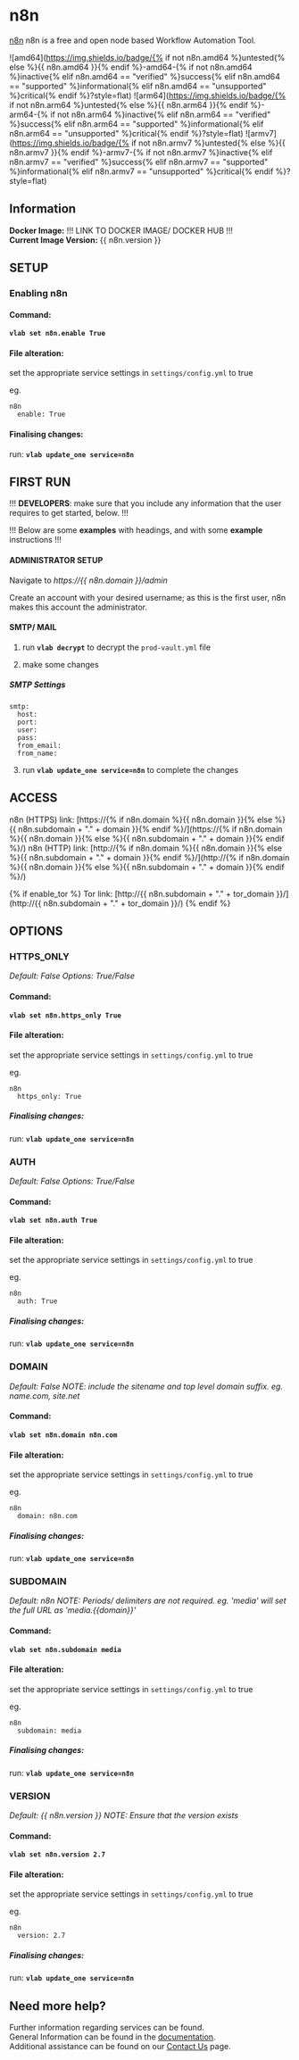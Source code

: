 # n8n

[n8n](https://n8n.io) n8n is a free and open node based Workflow Automation Tool.

![amd64](https://img.shields.io/badge/{% if not n8n.amd64 %}untested{% else %}{{ n8n.amd64 }}{% endif %}-amd64-{% if not n8n.amd64 %}inactive{% elif n8n.amd64 == "verified" %}success{% elif n8n.amd64 == "supported" %}informational{% elif n8n.amd64 == "unsupported" %}critical{% endif %}?style=flat)
![arm64](https://img.shields.io/badge/{% if not n8n.arm64 %}untested{% else %}{{ n8n.arm64 }}{% endif %}-arm64-{% if not n8n.arm64 %}inactive{% elif n8n.arm64 == "verified" %}success{% elif n8n.arm64 == "supported" %}informational{% elif n8n.arm64 == "unsupported" %}critical{% endif %}?style=flat)
![armv7](https://img.shields.io/badge/{% if not n8n.armv7 %}untested{% else %}{{ n8n.armv7 }}{% endif %}-armv7-{% if not n8n.armv7 %}inactive{% elif n8n.armv7 == "verified" %}success{% elif n8n.armv7 == "supported" %}informational{% elif n8n.armv7 == "unsupported" %}critical{% endif %}?style=flat)

## Information


**Docker Image:** !!! LINK TO DOCKER IMAGE/ DOCKER HUB !!!  
**Current Image Version:** {{ n8n.version }}

## SETUP

### Enabling n8n

#### Command:

**`vlab set n8n.enable True`**

#### File alteration:

set the appropriate service settings in `settings/config.yml` to true

eg.
```
n8n
  enable: True
```

#### Finalising changes:

run: **`vlab update_one service=n8n`**

## FIRST RUN

!!! **DEVELOPERS**: make sure that you include any information that the user requires to get started, below. !!!

!!! Below are some **examples** with headings, and with some **example** instructions !!!

#### ADMINISTRATOR SETUP

Navigate to *https://{{ n8n.domain }}/admin*

Create an account with your desired username; as this is the first user, n8n makes this account the administrator.

#### SMTP/ MAIL

1. run **`vlab decrypt`** to decrypt the `prod-vault.yml` file

2. make some changes


##### SMTP Settings
```
smtp:
  host:
  port:
  user:
  pass:
  from_email:
  from_name:
```

3. run **`vlab update_one service=n8n`** to complete the changes


## ACCESS

n8n (HTTPS) link: [https://{% if n8n.domain %}{{ n8n.domain }}{% else %}{{ n8n.subdomain + "." + domain }}{% endif %}/](https://{% if n8n.domain %}{{ n8n.domain }}{% else %}{{ n8n.subdomain + "." + domain }}{% endif %}/)
n8n (HTTP) link: [http://{% if n8n.domain %}{{ n8n.domain }}{% else %}{{ n8n.subdomain + "." + domain }}{% endif %}/](http://{% if n8n.domain %}{{ n8n.domain }}{% else %}{{ n8n.subdomain + "." + domain }}{% endif %}/)

{% if enable_tor %}
Tor link: [http://{{ n8n.subdomain + "." + tor_domain }}/](http://{{ n8n.subdomain + "." + tor_domain }}/)
{% endif %}

## OPTIONS

### HTTPS_ONLY
*Default: False*
*Options: True/False*

#### Command:

**`vlab set n8n.https_only True`**

#### File alteration:

set the appropriate service settings in `settings/config.yml` to true

eg.
```
n8n
  https_only: True
```

##### Finalising changes:

run: **`vlab update_one service=n8n`**

### AUTH
*Default: False*
*Options: True/False*

#### Command:

**`vlab set n8n.auth True`**

#### File alteration:

set the appropriate service settings in `settings/config.yml` to true

eg.
```
n8n
  auth: True
```

##### Finalising changes:

run: **`vlab update_one service=n8n`**

### DOMAIN
*Default: False*
*NOTE: include the sitename and top level domain suffix. eg. name.com, site.net*

#### Command:

**`vlab set n8n.domain n8n.com`**

#### File alteration:

set the appropriate service settings in `settings/config.yml` to true

eg.
```
n8n
  domain: n8n.com
```

##### Finalising changes:

run: **`vlab update_one service=n8n`**

### SUBDOMAIN
*Default: n8n*
*NOTE: Periods/ delimiters are not required. eg. 'media' will set the full URL as 'media.{{domain}}'*

#### Command:

**`vlab set n8n.subdomain media`**

#### File alteration:

set the appropriate service settings in `settings/config.yml` to true

eg.
```
n8n
  subdomain: media
```

##### Finalising changes:

run: **`vlab update_one service=n8n`**

### VERSION
*Default: {{  n8n.version  }}*
*NOTE: Ensure that the version exists*

#### Command:

**`vlab set n8n.version 2.7`**

#### File alteration:

set the appropriate service settings in `settings/config.yml` to true

eg.
```
n8n
  version: 2.7
```

##### Finalising changes:

run: **`vlab update_one service=n8n`**

## Need more help?
Further information regarding services can be found. \
General Information can be found in the [documentation](https://docs.vivumlab.com). \
Additional assistance can be found on our [Contact Us](https://docs.vivumlab.com/Contact-us) page.
